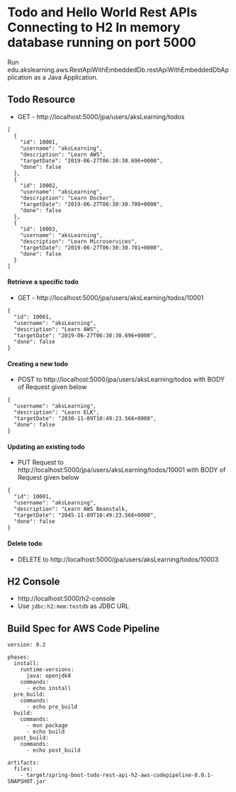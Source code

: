 # Todo and Hello World Rest APIs Connecting to H2 In memory database running on port 5000

Run edu.akslearning.aws.RestApiWithEmbeddedDb.restApiWithEmbeddedDbApplication as a Java Application.

## Todo Resource

- GET - http://localhost:5000/jpa/users/aksLearning/todos

```
[
  {
    "id": 10001,
    "username": "aksLearning",
    "description": "Learn AWS",
    "targetDate": "2019-06-27T06:30:30.696+0000",
    "done": false
  },
  {
    "id": 10002,
    "username": "aksLearning",
    "description": "Learn Docker",
    "targetDate": "2019-06-27T06:30:30.700+0000",
    "done": false
  },
  {
    "id": 10003,
    "username": "aksLearning",
    "description": "Learn Microservices",
    "targetDate": "2019-06-27T06:30:30.701+0000",
    "done": false
  }
]
```

#### Retrieve a specific todo

- GET - http://localhost:5000/jpa/users/aksLearning/todos/10001

```
{
  "id": 10001,
  "username": "aksLearning",
  "description": "Learn AWS",
  "targetDate": "2019-06-27T06:30:30.696+0000",
  "done": false
}
```

#### Creating a new todo



- POST to http://localhost:5000/jpa/users/aksLearning/todos with BODY of Request given below

```
{
  "username": "aksLearning",
  "description": "Learn ELK",
  "targetDate": "2030-11-09T10:49:23.566+0000",
  "done": false
}
```

#### Updating an existing todo

- PUT Request to http://localhost:5000/jpa/users/aksLearning/todos/10001 with BODY of Request given below

```
{
  "id": 10001,
  "username": "aksLearning",
  "description": "Learn AWS Beanstalk,
  "targetDate": "2045-11-09T10:49:23.566+0000",
  "done": false
}
```

#### Delete todo

- DELETE to http://localhost:5000/jpa/users/aksLearning/todos/10003


## H2 Console

- http://localhost:5000/h2-console
- Use `jdbc:h2:mem:testdb` as JDBC URL 


## Build Spec for AWS Code Pipeline
```
version: 0.2
            
phases:
  install:
    runtime-versions:
      java: openjdk8
    commands:
      - echo install
  pre_build:
    commands:
      - echo pre_build
  build:
    commands:
      - mvn package
      - echo build
  post_build:
    commands:
      - echo post_build

artifacts:
  files:
    - target/spring-boot-todo-rest-api-h2-aws-codepipeline-0.0.1-SNAPSHOT.jar
```